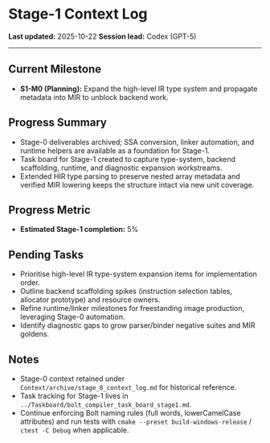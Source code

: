 # Stage-1 Context Log

**Last updated:** 2025-10-22
**Session lead:** Codex (GPT-5)

---

## Current Milestone
- **S1-M0 (Planning):** Expand the high-level IR type system and propagate metadata into MIR to unblock backend work.

## Progress Summary
- Stage-0 deliverables archived; SSA conversion, linker automation, and runtime helpers are available as a foundation for Stage-1.
- Task board for Stage-1 created to capture type-system, backend scaffolding, runtime, and diagnostic expansion workstreams.
- Extended HIR type parsing to preserve nested array metadata and verified MIR lowering keeps the structure intact via new unit coverage.

## Progress Metric
- **Estimated Stage-1 completion:** 5%

## Pending Tasks
- Prioritise high-level IR type-system expansion items for implementation order.
- Outline backend scaffolding spikes (instruction selection tables, allocator prototype) and resource owners.
- Refine runtime/linker milestones for freestanding image production, leveraging Stage-0 automation.
- Identify diagnostic gaps to grow parser/binder negative suites and MIR goldens.

## Notes
- Stage-0 context retained under `Context/archive/stage_0_context_log.md` for historical reference.
- Task tracking for Stage-1 lives in `../Taskboard/bolt_compiler_task_board_stage1.md`.
- Continue enforcing Bolt naming rules (full words, lowerCamelCase attributes) and run tests with `cmake --preset build-windows-release` / `ctest -C Debug` when applicable.

